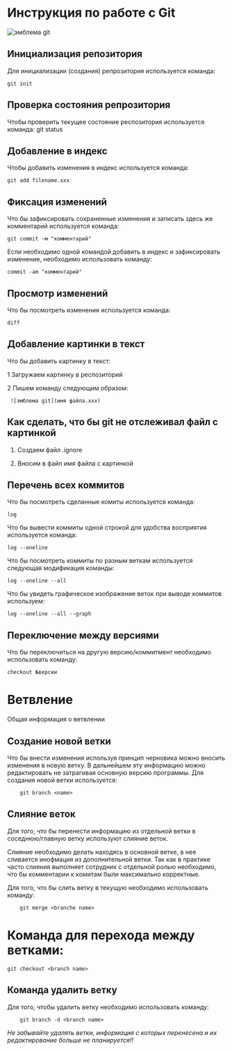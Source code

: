 # **Инструкция по работе с Git**

![эмблема git](git.png)

## Инициализация репозитория

Для инициализации (создания) репрозитория используется команда:

    git init

## Проверка состояния репрозитория

Чтобы проверить текущее состояние респозитория используется команда:
    git status

## Добавление в индекс

Чтобы добавить изменения в индекс используется команда:

    git add filename.xxx

## Фиксация изменений

Что бы зафиксировать сохраненные изменения и записать здесь же комментарий используется команда:

    git commit -м "комментарий"

Если необходимо одной командой добавить в индекс и зафиксировать изменение, необходимо использовать команду:

    commit -am "комментарий"

## Просмотр изменений

Что бы посмотреть изменения используется команда:

    diff

## Добавление картинки в текст

Что бы добавить картинку в текст:

1 Загружаем картинку в респозиторий

2 Пишем команду следующим образом:

     ![эмблема git](имя файла.ххх)

## Как сделать, что бы git не отслеживал файл с картинкой

1. Создаем файл .ignore

2. Вносим в файл имя файла с картинкой

## Перечень всех коммитов

Что бы посмотреть сделанные комиты используется команда:

    log

Что бы вывести коммиты одной строкой для удобства восприятия используется команда:

    log --oneline

Что бы посмотреть коммиты по разным веткам используется следующая модификация команды:

    log --oneline --all

Что бы увидеть графическое изображение веток при выводе коммитов используем:

    log --oneline --all --graph

## Переключение между версиями

Что бы переключиться на другую версию/коммитмент необходимо использовать команду:

    checkout №версии

# Ветвление
 
Общая информация о ветвлении

## Создание новой ветки

Что бы внести изменения используя принцип черновика можно вносить изменения в новую ветку. В дальнейшем эту информацию можно редактировать не затрагивая основную версию программы. Для создания новой ветки используется:
        
        git branch <name>

## Слияние веток

Для того, что бы перенести информацию из отдельной ветки в соседнюю/главную ветку используют слияние веток.

 Слияние необходимо делать находясь в основной ветке, в нее сливается инофмация из дополнительной ветки. Так как в практике часто слияния выполняет сотрудник с отдельной ролью необходимо, что бы комментарии к комитам были максимально корректные. 
 
 Для того, что бы слить ветку в текущую необходимо использовать команду:
        
        git merge <branche name>

# Команда для перехода между ветками:

    git checkout <branch name>

## Команда удалить ветку

Для того, чтобы удалить ветку необходимо использовать команду:

        git branch -d <branch name>

  *Не забывайте удалять ветки, информация с которых перенесена и их редактирование больше не планируется!!*     
